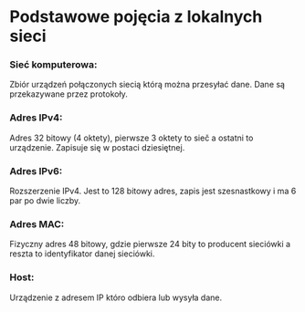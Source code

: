 # Podstawowe pojęcia z lokalnych sieci
### Sieć komputerowa:
Zbiór urządzeń połączonych siecią którą można przesyłać dane. Dane są przekazywane przez protokoły.
### Adres IPv4:
Adres 32 bitowy (4 oktety), pierwsze 3 oktety to sieč a ostatni to urządzenie. Zapisuje się w postaci dziesiętnej.
### Adres IPv6: 
Rozszerzenie IPv4. Jest to 128 bitowy adres, zapis jest szesnastkowy i ma 6 par po dwie liczby.
### Adres MAC:
Fizyczny adres 48 bitowy, gdzie pierwsze 24 bity to producent sieciówki a reszta to identyfikator danej sieciówki.
### Host:
Urządzenie z adresem IP któro odbiera lub wysyła dane.
